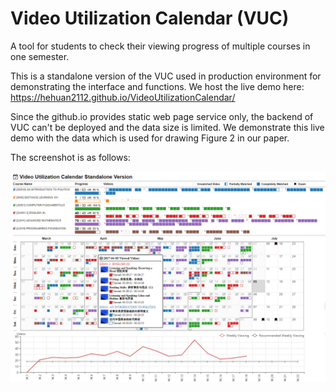 # Video Utilization Calendar (VUC)

A tool for students to check their viewing progress of multiple courses in one semester.

This is a standalone version of the VUC used in production environment for demonstrating the interface and functions. We host the live demo here: https://hehuan2112.github.io/VideoUtilizationCalendar/

Since the github.io provides static web page service only, the backend of VUC can't be deployed and the data size is limited. We demonstrate this live demo with the data which is used for drawing Figure 2 in our paper.

The screenshot is as follows:


![Screenshot of VUC](https://raw.githubusercontent.com/hehuan2112/VideoUtilizationCalendar/master/docs/static/img/screenshot.png)
